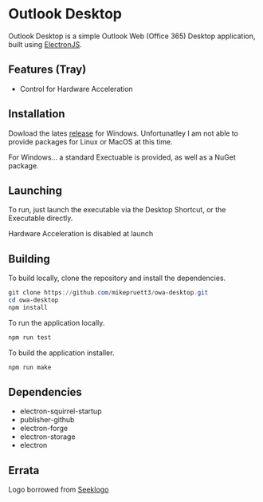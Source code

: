 # Outlook Desktop

Outlook Desktop is a simple  Outlook Web (Office 365) Desktop application, built using [ElectronJS](https://www.electronjs.org).

## Features (Tray)

- Control for Hardware Acceleration

## Installation

Dowload the lates [release](https://github.com/mikepruett3/owa-desktop/releases) for Windows. Unfortunatley I am not able to provide packages for Linux or MacOS at this time.

For Windows... a standard Exectuable is provided, as well as a NuGet package.

## Launching

To run, just launch the executable via the Desktop Shortcut, or the Executable directly.

Hardware Acceleration is disabled at launch

## Building

To build locally, clone the repository and install the dependencies.

```powershell
git clone https://github.com/mikepruett3/owa-desktop.git
cd owa-desktop
npm install
```

To run the application locally.

```powershell
npm run test
```

To build the application installer.

```powershell
npm run make
```

## Dependencies

- electron-squirrel-startup
- publisher-github
- electron-forge
- electron-storage
- electron

## Errata

Logo borrowed from [Seeklogo](https://seeklogo.com/vector-logo/266581/outlook)
